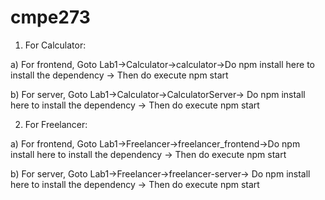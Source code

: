 # cmpe273

1) For Calculator:


a) For frontend, Goto Lab1->Calculator->calculator->Do npm install here to install the dependency -> Then do execute npm start

b) For server, Goto Lab1->Calculator->CalculatorServer-> Do npm install here to install the dependency -> Then do execute npm start

2) For Freelancer:

a) For frontend, Goto Lab1->Freelancer->freelancer_frontend->Do npm install here to install the dependency -> Then do execute npm start

b) For server, Goto Lab1->Freelancer->freelancer-server-> Do npm install here to install the dependency -> Then do execute npm start
